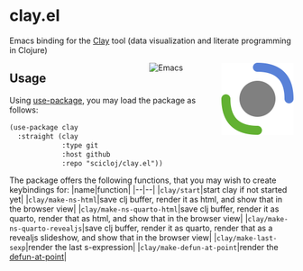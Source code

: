 # clay.el

Emacs binding for the [Clay](https://scicloj.github.io/clay/) tool (data visualization and literate programming in Clojure)

<img src="https://raw.githubusercontent.com/scicloj/graphic-design/live/icons/Clay.svg" alt="Clay" align="right" width="128"/>
<img src="https://www.gnu.org/savannah-checkouts/gnu/emacs/images/emacs.png" alt="Emacs" align="right" width="128"/>


## Usage

Using [use-package](https://github.com/jwiegley/use-package), you may load the package as follows:

```elisp
(use-package clay
  :straight (clay
             :type git
             :host github
             :repo "scicloj/clay.el"))
```

The package offers the following functions, that you may wish to create keybindings for:
|name|function|
|--|--|
|`clay/start`|start clay if not started yet|
|`clay/make-ns-html`|save clj buffer, render it as html, and show that in the browser view|
|`clay/make-ns-quarto-html`|save clj buffer, render it as quarto, render that as html, and show that in the browser view|
|`clay/make-ns-quarto-revealjs`|save clj buffer, render it as quarto, render that as a revealjs slideshow, and show that in the browser view|
|`clay/make-last-sexp`|render the last s-expression|
|`clay/make-defun-at-point`|render the [defun-at-point](https://www.emacswiki.org/emacs/ThingAtPoint)|

